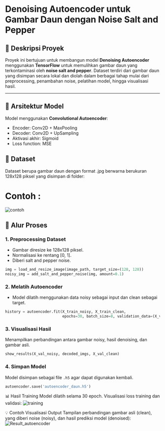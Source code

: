 # Denoising Autoencoder untuk Gambar Daun dengan Noise Salt and Pepper

## 📌 Deskripsi Proyek
Proyek ini bertujuan untuk membangun model **Denoising Autoencoder** menggunakan **TensorFlow** untuk memulihkan gambar daun yang terkontaminasi oleh **noise salt and pepper**. Dataset terdiri dari gambar daun yang disimpan secara lokal dan diolah dalam berbagai tahap mulai dari preprocessing, penambahan noise, pelatihan model, hingga visualisasi hasil.

---

## 🧱 Arsitektur Model
Model menggunakan **Convolutional Autoencoder**:
- Encoder: Conv2D + MaxPooling
- Decoder: Conv2D + UpSampling
- Aktivasi akhir: Sigmoid
- Loss function: MSE

## 🧱 Dataset
Dataset berupa gambar daun dengan format .jpg berwarna berukuran 128x128 piksel yang disimpan di folder:
# Contoh :
![contoh](https://github.com/user-attachments/assets/d9436862-e410-445d-a4e9-89d97c34e4e3)

## 🔄 Alur Proses

### 1. Preprocessing Dataset
- Gambar diresize ke 128x128 piksel.
- Normalisasi ke rentang [0, 1].
- Diberi salt and pepper noise.

```python
img = load_and_resize_image(image_path, target_size=(128, 128))
noisy_img = add_salt_and_pepper_noise(img, amount=0.1)
```

### 2. Melatih Autoencoder
- Model dilatih menggunakan data noisy sebagai input dan clean sebagai target.

```python
history = autoencoder.fit(X_train_noisy, X_train_clean,
                          epochs=30, batch_size=8, validation_data=(X_val_noisy, X_val_clean))
```

### 3. Visualisasi Hasil
Menampilkan perbandingan antara gambar noisy, hasil denoising, dan gambar asli.

```python
show_results(X_val_noisy, decoded_imgs, X_val_clean)
```

### 4. Simpan Model
Model disimpan sebagai file `.h5` agar dapat digunakan kembali.

```python
autoencoder.save('autoencoder_daun.h5')
```
📊 Hasil Training
Model dilatih selama 30 epoch. Visualisasi loss training dan validasi:
![training](https://github.com/user-attachments/assets/2dd48d71-9773-4cd4-88f3-e2d1b7598c2b)

💡 Contoh Visualisasi Output
Tampilan perbandingan gambar asli (clean), yang diberi noise (noisy), dan hasil prediksi model (denoised):
![Result_autoencoder](https://github.com/user-attachments/assets/4d91cb5c-0297-4d47-a914-fed2df14c303)

